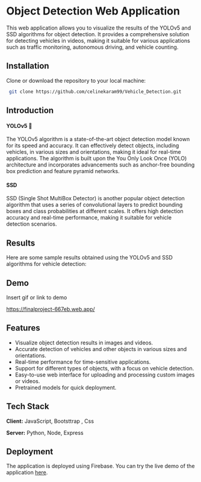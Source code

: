 # Object Detection Web Application

This web application allows you to visualize the results of the YOLOv5 and SSD algorithms for object detection. It provides a comprehensive solution for detecting vehicles in videos, making it suitable for various applications such as traffic monitoring, autonomous driving, and vehicle counting.


## Installation
Clone or download the repository to your local machine:
```bash
 git clone https://github.com/celinekaram99/Vehicle_Detection.git
```
## Introduction

#### YOLOv5 🚀
The YOLOv5 algorithm is a state-of-the-art object detection model known for its speed and accuracy. It can effectively detect objects, including vehicles, in various sizes and orientations, making it ideal for real-time applications. The algorithm is built upon the You Only Look Once (YOLO) architecture and incorporates advancements such as anchor-free bounding box prediction and feature pyramid networks.

#### SSD
SSD (Single Shot MultiBox Detector) is another popular object detection algorithm that uses a series of convolutional layers to predict bounding boxes and class probabilities at different scales. It offers high detection accuracy and real-time performance, making it suitable for vehicle detection scenarios.

## Results
Here are some sample results obtained using the YOLOv5 and SSD algorithms for vehicle detection:


## Demo

Insert gif or link to demo

https://finalproject-667eb.web.app/



## Features

- Visualize object detection results in images and videos.
- Accurate detection of vehicles and other objects in various sizes and orientations.
- Real-time performance for time-sensitive applications.
- Support for different types of objects, with a focus on vehicle detection.
- Easy-to-use web interface for uploading and processing custom images or videos.
- Pretrained models for quick deployment.

## Tech Stack

**Client:** JavaScript, Bootsttrap , Css

**Server:** Python, Node, Express


## Deployment
The application is deployed using Firebase. You can try the live demo of the application [here](https://finalproject-667eb.web.app/).
